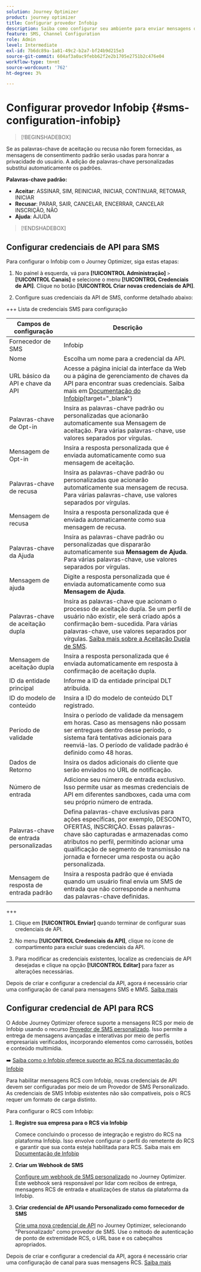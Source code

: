 ```yaml
---
solution: Journey Optimizer
product: journey optimizer
title: Configurar provedor Infobip
description: Saiba como configurar seu ambiente para enviar mensagens de texto e MMS com o Journey Optimizer com Infobip
feature: SMS, Channel Configuration
role: Admin
level: Intermediate
exl-id: 7b6dc89a-1a81-49c2-b2a7-bf24b9d215e3
source-git-commit: 604af3a0ac9febb62f2e2b1705e2751b2c476e04
workflow-type: tm+mt
source-wordcount: '762'
ht-degree: 3%

---
```


# Configurar provedor Infobip {#sms-configuration-infobip}

>[!BEGINSHADEBOX]

Se as palavras-chave de aceitação ou recusa não forem fornecidas, as mensagens de consentimento padrão serão usadas para honrar a privacidade do usuário. A adição de palavras-chave personalizadas substitui automaticamente os padrões.

**Palavras-chave padrão:**

* **Aceitar**: ASSINAR, SIM, REINICIAR, INICIAR, CONTINUAR, RETOMAR, INICIAR
* **Recusar**: PARAR, SAIR, CANCELAR, ENCERRAR, CANCELAR INSCRIÇÃO, NÃO
* **Ajuda**: AJUDA

>[!ENDSHADEBOX]

## Configurar credenciais de API para SMS

Para configurar o Infobip com o Journey Optimizer, siga estas etapas:

1. No painel à esquerda, vá para **[!UICONTROL Administração]** `>` **[!UICONTROL Canais]** e selecione o menu **[!UICONTROL Credenciais de API]**. Clique no botão **[!UICONTROL Criar novas credenciais de API]**.

1. Configure suas credenciais da API de SMS, conforme detalhado abaixo:

+++ Lista de credenciais SMS para configuração

   | Campos de configuração | Descrição |
   |---|---|    
   | Fornecedor de SMS | Infobip |
   | Nome | Escolha um nome para a credencial da API. |
   | URL básico da API e chave da API | Acesse a página inicial da interface da Web ou a página de gerenciamento de chaves da API para encontrar suas credenciais. Saiba mais em [Documentação do Infobip](https://www.infobip.com/docs/api){target="_blank"} |
   | Palavras-chave de Opt-in | Insira as palavras-chave padrão ou personalizadas que acionarão automaticamente sua Mensagem de aceitação. Para várias palavras-chave, use valores separados por vírgulas. |
   | Mensagem de Opt-in | Insira a resposta personalizada que é enviada automaticamente como sua mensagem de aceitação. |
   | Palavras-chave de recusa | Insira as palavras-chave padrão ou personalizadas que acionarão automaticamente sua mensagem de recusa. Para várias palavras-chave, use valores separados por vírgulas. |
   | Mensagem de recusa | Insira a resposta personalizada que é enviada automaticamente como sua mensagem de recusa. |
   | Palavras-chave da Ajuda | Insira as palavras-chave padrão ou personalizadas que dispararão automaticamente sua **Mensagem de Ajuda**. Para várias palavras-chave, use valores separados por vírgulas. |
   | Mensagem de ajuda | Digite a resposta personalizada que é enviada automaticamente como sua **Mensagem de Ajuda**. |
   | Palavras-chave de aceitação dupla | Insira as palavras-chave que acionam o processo de aceitação dupla. Se um perfil de usuário não existir, ele será criado após a confirmação bem-sucedida. Para várias palavras-chave, use valores separados por vírgulas. [Saiba mais sobre a Aceitação Dupla de SMS](https://video.tv.adobe.com/v/3440282/?learn=on&captions=por_br). |
   | Mensagem de aceitação dupla | Insira a resposta personalizada que é enviada automaticamente em resposta à confirmação de aceitação dupla. |
   | ID da entidade principal | Informe a ID da entidade principal DLT atribuída. |
   | ID do modelo de conteúdo | Insira a ID do modelo de conteúdo DLT registrado. |
   | Período de validade | Insira o período de validade da mensagem em horas. Caso as mensagens não possam ser entregues dentro desse período, o sistema fará tentativas adicionais para reenviá-las. O período de validade padrão é definido como 48 horas. |
   | Dados de Retorno | Insira os dados adicionais do cliente que serão enviados no URL de notificação. |
   | Número de entrada | Adicione seu número de entrada exclusivo. Isso permite usar as mesmas credenciais de API em diferentes sandboxes, cada uma com seu próprio número de entrada. |
   | Palavras-chave de entrada personalizadas | Defina palavras-chave exclusivas para ações específicas, por exemplo, DESCONTO, OFERTAS, INSCRIÇÃO. Essas palavras-chave são capturadas e armazenadas como atributos no perfil, permitindo acionar uma qualificação de segmento de transmissão na jornada e fornecer uma resposta ou ação personalizada. |
   | Mensagem de resposta de entrada padrão | Insira a resposta padrão que é enviada quando um usuário final envia um SMS de entrada que não corresponde a nenhuma das palavras-chave definidas. |

+++

1. Clique em **[!UICONTROL Enviar]** quando terminar de configurar suas credenciais de API.

1. No menu **[!UICONTROL Credenciais da API]**, clique no ícone de compartimento para excluir suas credenciais da API.

1. Para modificar as credenciais existentes, localize as credenciais de API desejadas e clique na opção **[!UICONTROL Editar]** para fazer as alterações necessárias.

Depois de criar e configurar a credencial da API, agora é necessário criar uma configuração de canal para mensagens SMS e MMS. [Saiba mais](sms-configuration-surface.md)

## Configurar credencial de API para RCS

O Adobe Journey Optimizer oferece suporte a mensagens RCS por meio de Infobip usando o recurso [Provedor de SMS personalizado](sms-configuration-custom.md). Isso permite a entrega de mensagens avançadas e interativas por meio de perfis empresariais verificados, incorporando elementos como carrosséis, botões e conteúdo multimídia.

➡️ [Saiba como o Infobip oferece suporte ao RCS na documentação do Infobip](https://www.infobip.com/docs/api/channels/rcs)

Para habilitar mensagens RCS com Infobip, novas credenciais de API devem ser configuradas por meio de um Provedor de SMS Personalizado. As credenciais de SMS Infobip existentes não são compatíveis, pois o RCS requer um formato de carga distinto.

Para configurar o RCS com Infobip:

1. **Registre sua empresa para o RCS via Infobip**

   Comece concluindo o processo de integração e registro do RCS na plataforma Infobip. Isso envolve configurar o perfil do remetente do RCS e garantir que sua conta esteja habilitada para RCS. Saiba mais em [Documentação de Infobip](https://www.infobip.com/docs/rcs/get-started)

1. **Criar um Webhook de SMS**

   [Configure um webhook de SMS personalizado](sms-configuration-custom.md#webhook) no Journey Optimizer. Este webhook será responsável por lidar com recibos de entrega, mensagens RCS de entrada e atualizações de status da plataforma da Infobip.

1. **Criar credencial de API usando Personalizado como fornecedor de SMS**

   [Crie uma nova credencial de API](sms-configuration-custom.md#api-credential) no Journey Optimizer, selecionando &quot;Personalizado&quot; como provedor de SMS. Use o método de autenticação de ponto de extremidade RCS, o URL base e os cabeçalhos apropriados.

Depois de criar e configurar a credencial da API, agora é necessário criar uma configuração de canal para suas mensagens RCS. [Saiba mais](sms-configuration-surface.md)
